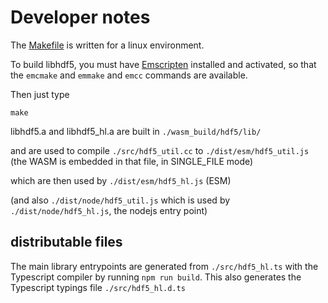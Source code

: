 # Developer notes

The [Makefile](./Makefile) is written for a linux environment.

To build libhdf5, you must have [Emscripten](https://emscripten.org/docs/getting_started/downloads.html) installed and activated, so that the ```emcmake``` and ```emmake``` and ```emcc``` commands are available.

Then just type 
```
make
```

libhdf5.a and libhdf5_hl.a are built in ```./wasm_build/hdf5/lib/``` 

and are used to compile ```./src/hdf5_util.cc``` to ```./dist/esm/hdf5_util.js``` (the WASM is embedded in that file, in SINGLE_FILE mode)

which are then used by ```./dist/esm/hdf5_hl.js``` (ESM)

(and also ```./dist/node/hdf5_util.js``` which is used by ```./dist/node/hdf5_hl.js```, the nodejs entry point)

## distributable files
The main library entrypoints are generated from ```./src/hdf5_hl.ts``` with the Typescript compiler by running ```npm run build```.  This also generates the Typescript typings file ```./src/hdf5_hl.d.ts```
